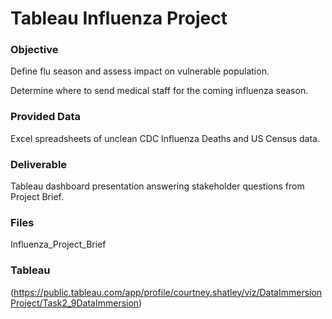 # Tableau Influenza Project

### Objective
Define flu season and assess impact on vulnerable population. 

Determine where to send medical staff for the coming influenza season.

### Provided Data
Excel spreadsheets of unclean CDC Influenza Deaths and US Census data.

### Deliverable
Tableau dashboard presentation answering stakeholder questions from Project Brief.

### Files
Influenza_Project_Brief

### Tableau
(https://public.tableau.com/app/profile/courtney.shatley/viz/DataImmersionProject/Task2_9DataImmersion)
